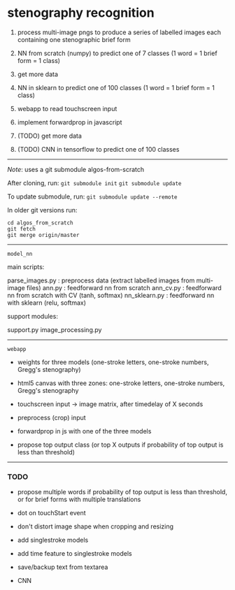 # stenography recognition

1. process multi-image pngs to produce a series of labelled images each containing one stenographic brief form

2. NN from scratch (numpy) to predict one of 7 classes (1 word = 1 brief form = 1 class)

3. get more data

4. NN in sklearn to predict one of 100 classes (1 word = 1 brief form = 1 class)

5. webapp to read touchscreen input

6. implement forwardprop in javascript

7. (TODO) get more data

8. (TODO) CNN in tensorflow to predict one of 100 classes

------------------------------------

_Note_: uses a git submodule algos-from-scratch

After cloning, run:
`git submodule init`
`git submodule update`

To update submodule, run:
`git submodule update --remote`

In older git versions run:
```
cd algos_from_scratch
git fetch
git merge origin/master
```

---------------------------------

`model_nn`

main scripts:

parse_images.py : preprocess data (extract labelled images from multi-image files)
ann.py : feedforward nn from scratch
ann_cv.py : feedforward nn from scratch with CV (tanh, softmax)
nn_sklearn.py : feedforward nn with sklearn (relu, softmax)

support modules:

support.py
image_processing.py

------------------------------------

`webapp`

* weights for three models (one-stroke letters, one-stroke numbers, Gregg's stenography)

* html5 canvas with three zones: one-stroke letters, one-stroke numbers, Gregg's stenography

* touchscreen input -> image matrix, after timedelay of X seconds

* preprocess (crop) input

* forwardprop in js with one of the three models

* propose top output class (or top X outputs if probability of top output is less than threshold)

------------------------------------

### TODO

* propose multiple words if probability of top output is less than threshold, or for brief forms with multiple translations

* dot on touchStart event

* don't distort image shape when cropping and resizing

* add singlestroke models

* add time feature to singlestroke models

* save/backup text from textarea

* CNN
